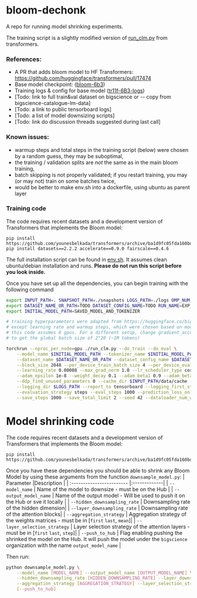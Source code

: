 # bloom-dechonk
A repo for running model shrinking experiments.

The training script is a slightly modified version of [run_clm.py](https://github.com/huggingface/transformers/blob/main/examples/pytorch/language-modeling/run_clm.py)
from transformers.

### References:
* A PR that adds bloom model to HF Transformers: https://github.com/huggingface/transformers/pull/17474
* Base model checkpoint: ([bloom-6b3](https://huggingface.co/bigscience/bloom-6b3/tree/e1f323d102aee6128c6e5045b99bb8e5015f828f))
* Training logs & config for base model ([tr11f-6B3-logs](https://huggingface.co/bigscience/tr11f-6B3-logs/tensorboard))
* [Todo: link to full train&val dataset on bigscience or -- copy from bigscience-catalogue-lm-data]
* [Todo: a link to public tensorboard logs]
* [Todo: a list of model downsizing scripts]
* [Todo: link do discussion threads suggested during last call]

### Known issues:
* warmup steps and total steps in the training script (below) were chosen by a random guess, they may be suboptimal,  
* the training / validation splits are *not* the same as in the main bloom training,
* batch skipping is not properly validated; if you restart training, you may (or may not) train on some batches twice,
* would be better to make env.sh into a dockerfile, using ubuntu as parent layer


### Training code

The code requires recent datasets and a development version of Transformers that implements the Bloom model:
```
pip install https://github.com/younesbelkada/transformers/archive/ba1d9fc05fda160bda968cc77c4c5dbb21049aa9.zip
pip install datasets==2.2.2 accelerate==0.9.0 fairscale==0.4.6
```

The full installation script can be found in [env.sh](./env.sh). It assumes clean ubuntu/debian installation and runs.
__Please do not run this script before you look inside.__

Once you have set up all the dependencies, you can begin training with the following command 
```bash
export INPUT_PATH=. SNAPSHOT_PATH=./snapshots LOGS_PATH=./logs OMP_NUM_THREADS=32
export DATASET_NAME_OR_PATH=TODO DATASET_CONFIG_NAME=TODO RUN_NAME=EXP_NAME_HERE
export INITIAL_MODEL_PATH=SAVED_MODEL_AND_TOKENIZER

# training hyperparameters were adapted from https://huggingface.co/bigscience/tr11f-6B3-logs/tensorboard?scroll=1#text
# except learning rate and warmup steps, which were chosen based on model's learning rate during initial checkpoint
# this code assumes 8 gpus. For a different setup, change gradient_accumulation_steps or  per_device_train_batch_size
# to get the global batch size of 2^20 (~1M tokens) 

torchrun --nproc_per_node=gpu ./run_clm.py --do_train --do_eval \
    --model_name $INITIAL_MODEL_PATH --tokenizer_name $INITIAL_MODEL_PATH \
    --dataset_name $DATASET_NAME_OR_PATH --dataset_config_name $DATASET_CONFIG_NAME --run_name $RUN_NAME \
    --block_size 2048 --per_device_train_batch_size 4 --per_device_eval_batch_size 4 --gradient_accumulation_steps 16 \
    --learning_rate 0.00008 --max_grad_norm 1.0 --lr_scheduler_type cosine --max_steps 31250 --warmup_steps 1000 \
    --adam_epsilon 1e-8 --weight_decay 0.1 --adam_beta1 0.9 --adam_beta2 0.95 --fp16=True \
    --ddp_find_unused_parameters 0 --cache_dir $INPUT_PATH/data/cache --output_dir $SNAPSHOT_PATH --overwrite_output_dir=True \
    --logging_dir $LOGS_PATH --report_to tensorboard --logging_first_step --logging_steps 100 \
    --evaluation_strategy steps --eval_steps 1000 --prediction_loss_only --eval_subset_size 512 \
    --save_steps 1000 --save_total_limit 2 --seed 42 --dataloader_num_workers 4
```

# Model shrinking code

The code requires recent datasets and a development version of Transformers that implements the Bloom model:
```
pip install https://github.com/younesbelkada/transformers/archive/ba1d9fc05fda160bda968cc77c4c5dbb21049aa9.zip
```
Once you have these dependencies you should be able to shrink any Bloom Model by using these arguments from the function `downsample_model.py`:
| Parameter                 |Description   |
| :------------------------ |:-------------|
| ```--model_name``` | Name of the model to downsize - must be on the Hub |
| ```--output_model_name```  | Name of the output model - Will be used to push it on the Hub or sve it locally |
| ```--hidden_downsampling_rate```  | Downsampling rate of the hidden dimension|
| ```--layer_downsampling_rate```  | Downsampling rate of the attention blocks|
| ```--aggregation_strategy```  | Aggregation strategy of the weights matrices - must be in [`first` `last`, `mean`]|
| ```--layer_selection_strategy```  | Layer selection strategy of the attention layers - must be in [`first` `last`, `step`]|
| ```--push_to_hub```  | Flag enabling pushing the shrinked the model on the Hub. It will push the model under the `bigscience` organization with the name `output_model_name` |

Then run:
```bash
python downsample_model.py \
    --model_name [MODEL_NAME] --output_model_name [OUTPUT_MODEL_NAME] \
    --hidden_downsampling_rate [HIDDEN_DOWNSAMPLING_RATE] --layer_downsampling_rate [LAYER_DOWNSAMPLING_RATE] \
    --aggregation_strategy [AGGREGATION_STRATEGY] --layer_selection_strategy [LAYER_SELECTION_STRATEGY] \
    [--push_to_hub]
```